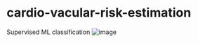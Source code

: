 # cardio-vacular-risk-estimation
Supervised ML classification
![image](https://user-images.githubusercontent.com/112866030/208267769-84405da3-dfb1-41b3-aa69-80c8a229f426.png)

